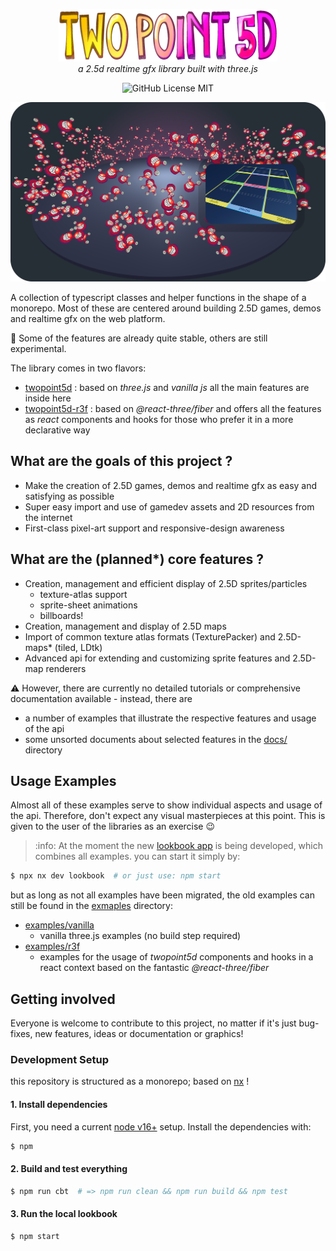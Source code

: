 <p align="center">
  <img width="350" src="docs/images/twopoint5d-700x168.png">
  <br>
  <em>a 2.5d realtime gfx library built with three.js</em>
</p>

<div align="center">

![GitHub License MIT](https://img.shields.io/github/license/wbkd/react-flow?color=%23ff0072)

</div>

![twopoint5d cover](cover.png)

A collection of typescript classes and helper functions in the shape of a monorepo. Most of these are centered around building 2.5D games, demos and realtime gfx on the web platform.

:rocket: Some of the features are already quite stable, others are still experimental.

The library comes in two flavors:
- [twopoint5d](packages/twopoint5d) : based on _three.js_ and _vanilla js_ all the main features are inside here
- [twopoint5d-r3f](packages/twopoint5d-r3f) : based on _@react-three/fiber_ and offers all the features as _react_ components and hooks for those who prefer it in a more declarative way

## What are the goals of this project ?

- Make the creation of 2.5D games, demos and realtime gfx as easy and satisfying as possible
- Super easy import and use of gamedev assets and 2D resources from the internet
- First-class pixel-art support and responsive-design awareness

## What are the (planned*) core features ?

- Creation, management and efficient display of 2.5D sprites/particles
  - texture-atlas support
  - sprite-sheet animations
  - billboards!
- Creation, management and display of 2.5D maps
- Import of common texture atlas formats (TexturePacker) and 2.5D-maps* (tiled, LDtk)
- Advanced api for extending and customizing sprite features and 2.5D-map renderers

:warning: However, there are currently no detailed tutorials or comprehensive documentation available - instead, there are
- a number of examples that illustrate the respective features and usage of the api
- some unsorted documents about selected features in the [docs/](docs/) directory

## Usage Examples

Almost all of these examples serve to show individual aspects and usage of the api. Therefore, don't expect any visual masterpieces at this point. This is given to the user of the libraries as an exercise :wink:

> :info: At the moment the new [lookbook app](./apps/lookbook/) is being developed, which combines all examples. you can start it simply by:

```sh
$ npx nx dev lookbook  # or just use: npm start
```

but as long as not all examples have been migrated, the old examples can still be found in the [exmaples](./examples/) directory:

- [examples/vanilla](./examples/vanilla/)
  - vanilla three.js examples (no build step required)
- [examples/r3f](./examples/r3f/)
  - examples for the usage of _twopoint5d_ components and hooks in a react context based on the fantastic _@react-three/fiber_

## Getting involved

Everyone is welcome to contribute to this project, no matter if it's just bug-fixes, new features, ideas or documentation or graphics!

### Development Setup

this repository is structured as a monorepo; based on [nx](https://nx.dev/) !

#### 1. Install dependencies

First, you need a current [node v16+](https://nodejs.org/) setup.
Install the dependencies with:

```sh
$ npm
```

#### 2. Build and test everything

```sh
$ npm run cbt  # => npm run clean && npm run build && npm test
```

#### 3. Run the local lookbook

```sh
$ npm start
```
